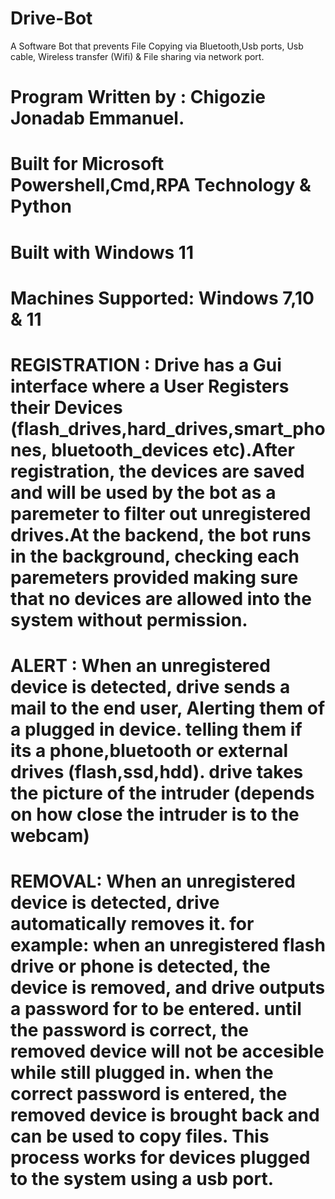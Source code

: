 # Drive-Bot
A Software Bot that prevents File Copying  via Bluetooth,Usb ports, Usb cable, Wireless transfer (Wifi) & File sharing via network port.

# Program Written by : Chigozie Jonadab Emmanuel.
# Built for  Microsoft Powershell,Cmd,RPA Technology & Python 
# Built with  Windows 11

# Machines Supported: Windows 7,10 & 11

# REGISTRATION :   Drive has a Gui interface where a User Registers their Devices (flash_drives,hard_drives,smart_phones, bluetooth_devices etc).After registration, the devices are saved and will be used by the bot as a paremeter to filter out unregistered drives.At the backend, the bot runs in the background, checking each paremeters provided making sure that no devices are allowed into the system without permission.

# ALERT : When an unregistered device is detected, drive sends a mail to the end user, Alerting them of a plugged in device. telling them if its a phone,bluetooth or external drives (flash,ssd,hdd).  drive takes the picture of the intruder (depends on how close the intruder is to the webcam)






# REMOVAL:  When an unregistered device is detected, drive automatically removes it. for example: when an unregistered flash drive or phone is detected, the device is removed, and drive outputs a password for to be entered. until the password is correct, the removed device will not be accesible while still plugged in. when the correct password is entered, the removed device is brought back and can be used to copy files. This process works for devices plugged to the system using a usb port.


